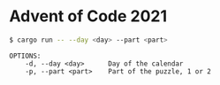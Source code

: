 # Advent of Code 2021

```bash
$ cargo run -- --day <day> --part <part>
```

```
OPTIONS:
    -d, --day <day>      Day of the calendar
    -p, --part <part>    Part of the puzzle, 1 or 2
```

